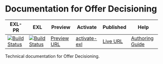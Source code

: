 # Documentation for Offer Decisioning

| EXL-PR | EXL | Preview | Activate | Published | Help |
|--- |--- |--- |--- |--- |--- |
| [![Build Status](https://docs.ci.corp.adobe.com/view/exl-pr/job/offer-decisioning.en_pr-exl/badge/icon)](https://docs.ci.corp.adobe.com/view/exl-pr/job/offer-decisioning.en_pr-exl/lastBuild/) | [![Build Status](https://docs.ci.corp.adobe.com/view/exl-pr/job/offer-decisioning.en_exl/lastBuild/badge/icon)](https://docs.ci.corp.adobe.com/view/exl-pr/job/offer-decisioning.en_exl/lastBuild/lastBuild) | [Preview URL](https://experienceleague.corp.adobe.com/docs/offer-decisioning/using/offer-decisioning-home.html?lang=en) | [activate-exl](https://docs.ci.corp.adobe.com/job/activate-exl/build/)| [Live URL](https://experienceleague.adobe.com/docs/offer-decisioning/using/offer-decisioning-home.html?lang=en) | [Authoring Guide](https://experienceleague.adobe.com/docs/authoring-guide-exl/using/home.html?lang=en) |

Technical documentation for Offer Decisioning.
